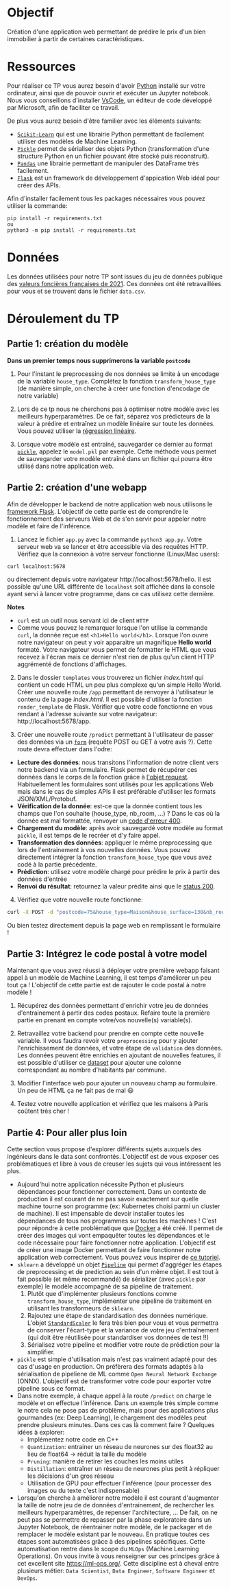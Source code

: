# Objectif

Création d'une application web permettant de prédire le prix d'un bien immobilier à partir de certaines caractéristiques.

# Ressources

Pour réaliser ce TP vous aurez besoin d'avoir [Python](https://www.python.org/downloads/) installé sur votre ordinateur, ainsi que de pouvoir ouvrir et exécuter un Jupyter notebook. Nous vous conseillons d'installer [VsCode](https://code.visualstudio.com/), un éditeur de code développé par Microsoft, afin de faciliter ce travail.

De plus vous aurez besoin d'être familier avec les éléments suivants:

- [`Scikit-Learn`](https://scikit-learn.org/stable/) qui est une librairie Python permettant de facilement utiliser des modèles de Machine Learning.
- [`Pickle`](https://docs.python.org/3/library/pickle.html) permet de sérialiser des objets Python (transformation d'une structure Python en un fichier pouvant être stocké puis reconstruit).
- [`Pandas`](https://pandas.pydata.org/) une librairie permettant de manipuler des DataFrame très facilement.
- [`Flask`](https://flask.palletsprojects.com/en/2.2.x/) est un framework de développement d'appication Web idéal pour créer des APIs.

Afin d'installer facilement tous les packages nécessaires vous pouvez utiliser la commande:

```
pip install -r requirements.txt
ou
python3 -m pip install -r requirements.txt
```

# Données

Les données utilisées pour notre TP sont issues du jeu de données publique des [valeurs foncières françaises de 2021](https://www.data.gouv.fr/en/datasets/demandes-de-valeurs-foncieres/). Ces données ont été retravaillées pour vous et se trouvent dans le fichier `data.csv`.

# Déroulement du TP

## Partie 1: création du modèle

**Dans un premier temps nous supprimerons la variable `postcode`**

1. Pour l'instant le preprocessing de nos données se limite à un encodage de la variable `house_type`. Complétez la fonction `transform_house_type` (de manière simple, on cherche à créer une fonction d'encodage de notre variable)

2. Lors de ce tp nous ne cherchons pas à optimiser notre modèle avec les meilleurs hyperparamètres. De ce fait, séparez vos prédicteurs de la valeur à prédire et entraînez un modèle linéaire sur toute les données. Vous pouvez utiliser la [régression linéaire](https://scikit-learn.org/stable/modules/generated/sklearn.linear_model.LinearRegression.html).

3. Lorsque votre modèle est entraîné, sauvegarder ce dernier au format [`pickle`](https://docs.python.org/3/library/pickle.html), appelez le `model.pkl` par exemple. Cette méthode vous permet de sauvegarder votre modèle entraîné dans un fichier qui pourra être utilisé dans notre application web.

## Partie 2: création d'une webapp

Afin de développer le backend de notre application web nous utilisons le [framework Flask](https://flask.palletsprojects.com/en/2.2.x/). L'objectif de cette partie est de comprendre le fonctionnement des serveurs Web et de s'en servir pour appeler notre modèle et faire de l'inférence.

1. Lancez le fichier `app.py` avec la commande `python3 app.py`. Votre serveur web va se lancer et être accessible via des requêtes HTTP. Vérifiez que la connexion à votre serveur fonctionne (Linux/Mac users):

```
curl localhost:5678
```

ou directement depuis votre navigateur http://localhost:5678/hello. Il est possible qu'une URL différente de `localhost` soit affichée dans la console ayant servi à lancer votre programme, dans ce cas utilisez cette dernière.

**Notes**

- `curl` est un outil nous servant ici de client `HTTP`
- Comme vous pouvez le remarquer lorsque l'on utilise la commande `curl`, la donnée reçue est `<h1>Hello world</h1>`. Lorsque l'on ouvre notre navigateur on peut y voir apparaitre un magnifique **Hello world** formaté. Votre navigateur vous permet de formatter le HTML que vous recevez à l'écran mais ce dernier n'est rien de plus qu'un client HTTP aggrémenté de fonctions d'affichages.

2. Dans le dossier `templates` vous trouverez un fichier _index.html_ qui contient un code HTML un peu plus complexe qu'un simple Hello World. Créer une nouvelle route `/app` permettant de renvoyer à l'utilisateur le contenu de la page _index.html_. Il est possible d'utiliser la fonction `render_template` de Flask.
   Vérifier que votre code fonctionne en vous rendant à l'adresse suivante sur votre navigateur: http://localhost:5678/app.

3. Créer une nouvelle route `/predict` permettant à l'utilisateur de passer des données via un [`form`](https://www.w3schools.com/html/html_forms.asp) (requête POST ou GET à votre avis ?). Cette route devra effectuer dans l'odre:

- **Lecture des données**: nous transitons l'information de notre client vers notre backend via un formulaire. Flask permet de récupérer ces données dans le corps de la fonction grâce à [l'objet request](https://www.digitalocean.com/community/tutorials/processing-incoming-request-data-in-flask). Habituellement les formulaires sont utilisés pour les applications Web mais dans le cas de simples APIs il est préférable d'utiliser les formats JSON/XML/Protobuf.
- **Vérification de la donnée**: est-ce que la donnée contient tous les champs que l'on souhaite (house_type, nb_room, ...) ? Dans le cas où la donnée est mal formattée, renvoyer un [code d'erreur 400](https://developer.mozilla.org/en-US/docs/Web/HTTP/Status/400).
- **Chargement du modèle**: après avoir sauvegardé votre modèle au format `pickle`, il est temps de le recréer et d'y faire appel.
- **Transformation des données**: appliquer le même preprocessing que lors de l'entrainement à vos nouvelles données. Vous pouvez directement intégrer la fonction `transform_house_type` que vous avez codé à la partie précédente.
- **Prédiction**: utilisez votre modèle chargé pour prédire le prix à partir des données d'entrée
- **Renvoi du résultat**: retournez la valeur prédite ainsi que le [status 200](https://developer.mozilla.org/en-US/docs/Web/HTTP/Status/200).

4. Vérifiez que votre nouvelle route fonctionne:

```bash
curl -X POST -d "postcode=75&house_type=Maison&house_surface=130&nb_room=5&garden_area=300"  localhost:5678/predict
```

Ou bien testez directement depuis la page web en remplissant le formulaire !

## Partie 3: Intégrez le code postal à votre model

Maintenant que vous avez réussi à déployer votre première webapp faisant appel à un modèle de Machine Learning, il est temps d'améliorer un peu tout ça ! L'objectif de cette partie est de rajouter le code postal à notre modèle !

1. Récupérez des données permettant d'enrichir votre jeu de données d'entrainement à partir des codes postaux. Refaire toute la première partie en prenant en compte votre/vos nouvelle(s) variable(s).

2. Retravaillez votre backend pour prendre en compte cette nouvelle variable. Il vous faudra revoir votre `preprocessing` pour y ajouter l'enrichissement de données, et votre étape de `validation` des données. Les données peuvent être enrichies en ajoutant de nouvelles features, il est possible d'utiliser ce [dataset](https://www.insee.fr/fr/statistiques/4265429?sommaire=4265511) pour ajouter une colonne correspondant au nombre d'habitants par commune. 

3. Modifier l'interface web pour ajouter un nouveau champ au formulaire. Un peu de HTML ça ne fait pas de mal 😃

4. Testez votre nouvelle application et vérifiez que les maisons à Paris coûtent très cher !

## Partie 4: Pour aller plus loin

Cette section vous propose d'explorer différents sujets auxquels des ingénieurs dans le data sont confrontés. L'objectif est de vous exposer ces problématiques et libre à vous de creuser les sujets qui vous intéressent les plus.

- Aujourd'hui notre application nécessite Python et plusieurs dépendances pour fonctionner correctement. Dans un contexte de production il est courant de ne pas savoir exactement sur quelle machine tourne son programme (ex: Kubernetes choisi parmi un cluster de machine). Il est impensable de devoir installer toutes les dépendances de tous nos programmes sur toutes les machines ! C'est pour répondre à cette problématique que [Docker](https://www.docker.com/) a été créé. Il permet de créer des images qui vont empaquêter toutes les dépendances et le code nécessaire pour faire fonctionner notre application. L'objectif est de créer une image Docker permettant de faire fonctionner notre application web correctement. Vous pouvez vous inspirer de [ce tutoriel](https://www.digitalocean.com/community/tutorials/how-to-build-and-deploy-a-flask-application-using-docker-on-ubuntu-20-04).
- `sklearn` a développé un objet [`Pipeline`](https://scikit-learn.org/stable/modules/generated/sklearn.pipeline.Pipeline.html) qui permet d'aggréger les étapes de preprocessing et de prediction au sein d'un même objet. Il est tout à fait possible (et même recommandé) de sérializer (avec `pickle` par exemple) le modèle accompagné de sa pipeline de traitement.
  1. Plutôt que d'implémenter plusieurs fonctions comme `transform_house_type`, implémenter une pipeline de traitement en utilisant les transformeurs de `sklearn`.
  2. Rajoutez une étape de standardisation des données numérique. L'objet [`StandardScaler`](https://scikit-learn.org/stable/modules/generated/sklearn.preprocessing.StandardScaler.html#sklearn.preprocessing.StandardScaler) le fera très bien pour vous et vous permettra de conserver l'écart-type et la variance de votre jeu d'entraînement (qui doit être réutilisée pour standardiser vos données de test !!)
  3. Sérialisez votre pipeline et modifier votre route de prédiction pour la simplifier.
- `pickle` est simple d'utilisation mais n'est pas vraiment adapté pour des cas d'usage en production. On préfèrera des formats adaptés à la sérialisation de pipeliene de ML comme `Open Neural Network Exchange` (ONNX). L'objectif est de transformer votre code pour exporter votre pipeline sous ce format.
- Dans notre exemple, à chaque appel à la route `/predict` on charge le modèle et on effectue l'inférence. Dans un exemple très simple comme le notre cela ne pose pas de problème, mais pour des applications plus gourmandes (ex: Deep Learning), le chargement des modèles peut prendre plusieurs minutes. Dans ces cas là comment faire ? Quelques idées à explorer:
  - Implémentez notre code en C++
  - `Quantization`: entrainer un réseau de neurones sur des float32 au lieu de float64 -> réduit la taille du modèle
  - `Pruning`: manière de retirer les couches les moins utiles
  - `Distillation`: entraîner un réseau de neurones plus petit à répliquer les décisions d'un gros réseau
  - Utilisation de GPU pour effectuer l'inférence (pour processer des images ou du texte c'est indispensable)
- Lorsqu'on cherche à améliorer notre modèle il est courant d'augmenter la taille de notre jeu de de données d'entrainement, de rechercher les meilleurs hyperparamètres, de repenser l'architecture, ... De fait, on ne peut pas se permettre de repasser par la phase exploratoire dans un Jupyter Notebook, de réentrainer notre modèle, de le packager et de remplacer le modèle existant par le nouveau. En pratique toutes ces étapes sont automatisées grâce à des pipelines spécifiques. Cette automatisation rentre dans le scope du `MLOps` (Machine Learning Operations). On vous invite à vous renseigner sur ces principes grâce à cet excellent site https://ml-ops.org/. Cette discipline est à cheval entre plusieurs métier: `Data Scientist`, `Data Engineer`, `Software Engineer` et `DevOps`.
